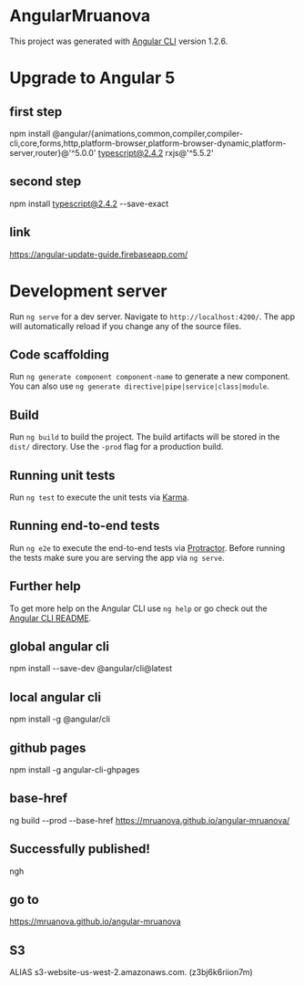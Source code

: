 # AngularMruanova

This project was generated with [Angular CLI](https://github.com/angular/angular-cli) version 1.2.6.

# Upgrade to Angular 5

## first step
npm install @angular/{animations,common,compiler,compiler-cli,core,forms,http,platform-browser,platform-browser-dynamic,platform-server,router}@'^5.0.0' typescript@2.4.2 rxjs@'^5.5.2'

## second step
npm install typescript@2.4.2 --save-exact

## link
https://angular-update-guide.firebaseapp.com/

# Development server

Run `ng serve` for a dev server. Navigate to `http://localhost:4200/`. The app will automatically reload if you change any of the source files.

## Code scaffolding

Run `ng generate component component-name` to generate a new component. You can also use `ng generate directive|pipe|service|class|module`.

## Build

Run `ng build` to build the project. The build artifacts will be stored in the `dist/` directory. Use the `-prod` flag for a production build.

## Running unit tests

Run `ng test` to execute the unit tests via [Karma](https://karma-runner.github.io).

## Running end-to-end tests

Run `ng e2e` to execute the end-to-end tests via [Protractor](http://www.protractortest.org/).
Before running the tests make sure you are serving the app via `ng serve`.

## Further help

To get more help on the Angular CLI use `ng help` or go check out the [Angular CLI README](https://github.com/angular/angular-cli/blob/master/README.md).

## global angular cli
npm install --save-dev @angular/cli@latest

## local angular cli
npm install -g @angular/cli

## github pages
npm install -g angular-cli-ghpages

## base-href
ng build --prod --base-href https://mruanova.github.io/angular-mruanova/

## Successfully published!
ngh

## go to
https://mruanova.github.io/angular-mruanova

## S3
ALIAS s3-website-us-west-2.amazonaws.com. (z3bj6k6riion7m)

